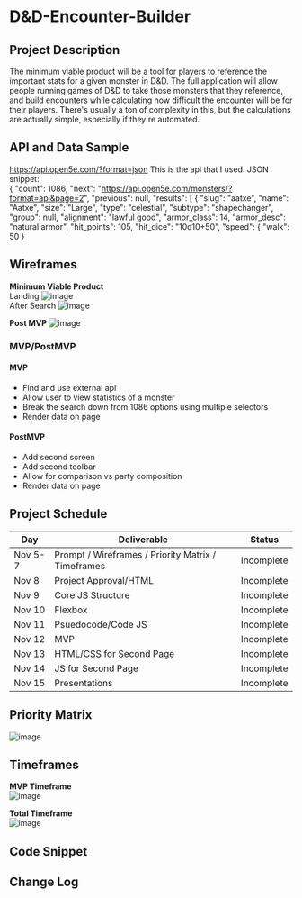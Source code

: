 # D&D-Encounter-Builder


## Project Description

The minimum viable product will be a tool for players to reference the important stats for a given monster in D&D.
The full application will allow people running games of D&D to take those monsters that they reference, and build encounters while calculating how difficult the encounter will be for their players. There's usually a ton of complexity in this, but the calculations are actually simple, especially if they're automated. 

## API and Data Sample
https://api.open5e.com/?format=json This is the api that I used.
JSON snippet:<br>
{
   	 "count": 1086,
   	 "next": "https://api.open5e.com/monsters/?format=api&page=2",
   	 "previous": null,
    	"results": [
     	   {
       	    	"slug": "aatxe",
      	    	"name": "Aatxe",
            	"size": "Large",
            	"type": "celestial",
            	"subtype": "shapechanger",
            	"group": null,
            	"alignment": "lawful good",
            	"armor_class": 14,
            	"armor_desc": "natural armor",
            	"hit_points": 105,
            	"hit_dice": "10d10+50",
            	"speed": {
                	"walk": 50
   }

## Wireframes

**Minimum Viable Product**<br>
Landing
![image](https://user-images.githubusercontent.com/9029262/140623362-a8dfb6a6-3208-441b-b2e8-46f8f9df14c2.png)<br>
After Search
![image](https://user-images.githubusercontent.com/9029262/140623424-d88a44ed-f09d-43d3-9f7c-e1ad47620662.png)

**Post MVP**
![image](https://user-images.githubusercontent.com/9029262/140623442-7b97cfe1-5425-4818-8010-1551fb4529df.png)



### MVP/PostMVP


#### MVP 

- Find and use external api 
- Allow user to view statistics of a monster
- Break the search down from 1086 options using multiple selectors
- Render data on page 

#### PostMVP  

- Add second screen
- Add second toolbar
- Allow for comparison vs party composition
- Render data on page 

## Project Schedule 

|  Day | Deliverable | Status
|---|---| ---|
|Nov 5-7| Prompt / Wireframes / Priority Matrix / Timeframes | Incomplete
|Nov 8| Project Approval/HTML | Incomplete
|Nov 9|Core JS Structure | Incomplete
|Nov 10| Flexbox | Incomplete
|Nov 11| Psuedocode/Code JS  | Incomplete
|Nov 12| MVP | Incomplete
|Nov 13| HTML/CSS for Second Page | Incomplete
|Nov 14| JS for Second Page | Incomplete
|Nov 15| Presentations | Incomplete

## Priority Matrix

![image](https://user-images.githubusercontent.com/9029262/140754199-4cbcf5e1-6c1d-4d23-bfac-a4a513e0f3da.png)<br>

## Timeframes

**MVP Timeframe**<br>
![image](https://user-images.githubusercontent.com/9029262/140752275-32bddabc-8183-4b09-8772-37a5510c5a06.png)
<br>

**Total Timeframe**<br>
![image](https://user-images.githubusercontent.com/9029262/140752453-ede1ee42-3415-461b-91cd-bdceee99b072.png)
<br>



## Code Snippet

 


## Change Log
